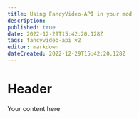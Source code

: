 ```yaml
---
title: Using FancyVideo-API in your mod
description: 
published: true
date: 2022-12-29T15:42:20.128Z
tags: fancyvideo-api v2
editor: markdown
dateCreated: 2022-12-29T15:42:20.128Z
---
```


# Header
Your content here